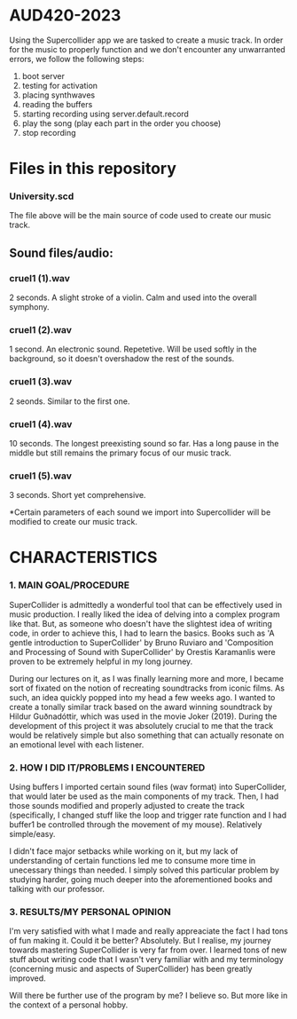 # AUD420-2023

Using the Supercollider app we are tasked to create a music track. In order for the music to properly function and we don't encounter any unwarranted errors, we follow the following steps:  

1. boot server
2. testing for activation 
3. placing synthwaves 
4. reading the buffers
5. starting recording using server.default.record
6. play the song (play each part in the order you choose)
7. stop recording 

# Files in this repository 
### University.scd 
The file above will be the main source of code used to create our music track. 

## Sound files/audio: 
### cruel1 (1).wav 
2 seconds.
A slight stroke of a violin. Calm and used into the overall symphony. 

### cruel1 (2).wav 
1 second. 
An electronic sound. Repetetive. Will be used softly in the background, so it doesn't overshadow the rest of the sounds.

### cruel1 (3).wav 
2 seonds. 
Similar to the first one. 

### cruel1 (4).wav 
10 seconds.
The longest preexisting sound so far. Has a long pause in the middle but still remains the primary focus of our music track. 

### cruel1 (5).wav 
3 seconds. 
Short yet comprehensive. 

*Certain parameters of each sound we import into Supercollider will be modified to create our music track. 

# CHARACTERISTICS 

### 1. MAIN GOAL/PROCEDURE 

 SuperCollider is admittedly a wonderful tool that can be effectively used in music production. I really liked the idea of delving into a complex program like that. But, as someone who doesn't have the slightest idea of writing code, in order to achieve this, I had to learn the basics. Books such as 'A gentle introduction to SuperCollider' by Bruno Ruviaro and 'Composition and Processing of Sound with SuperCollider' by Orestis Karamanlis were proven to be extremely helpful in my long journey.

 During our lectures on it, as I was finally learning more and more, I became sort of fixated on the notion of recreating soundtracks from iconic films. As such, an idea quickly popped into my head a few weeks ago. I wanted to create a tonally similar track based on the award winning soundtrack by Hildur Guðnadóttir, which was used in the movie Joker (2019). During the development of this project it was absolutely crucial to me that the track would be relatively simple but also something that can actually resonate on an emotional level with each listener. 

### 2. HOW I DID IT/PROBLEMS I ENCOUNTERED

 Using buffers I imported certain sound files (wav format) into SuperCollider, that would later be used as the main components of my track. Then, I had those sounds modified and properly adjusted to create the track (specifically, I changed stuff like the loop and trigger rate function and I had buffer1 be controlled through the movement of my mouse). Relatively simple/easy.  

 I didn't face major setbacks while working on it, but my lack of understanding of certain functions led me to consume more time in unecessary things than needed. I simply solved this particular problem by studying harder, going much deeper into the aforementioned books and talking with our professor. 

### 3. RESULTS/MY PERSONAL OPINION 

 I'm very satisfied with what I made and really appreaciate the fact I had tons of fun making it. Could it be better? Absolutely. But I realise, my journey towards mastering SuperCollider is very far from over. I learned tons of new stuff about writing code that I wasn't very familiar with and my terminology (concerning music and aspects of SuperCollider) has been greatly improved.

 Will there be further use of the program by me? I believe so. But more like in the context of a personal hobby. 
